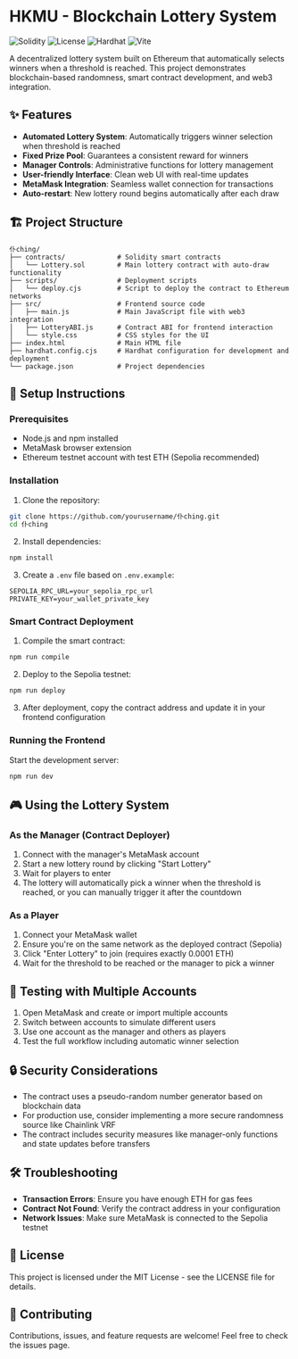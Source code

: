 # HKMU - Blockchain Lottery System

![Solidity](https://img.shields.io/badge/Solidity-%5E0.8.19-blue)
![License](https://img.shields.io/badge/License-MIT-green)
![Hardhat](https://img.shields.io/badge/Hardhat-2.19.5-yellow)
![Vite](https://img.shields.io/badge/Vite-4.4.9-purple)

A decentralized lottery system built on Ethereum that automatically selects winners when a threshold is reached. This project demonstrates blockchain-based randomness, smart contract development, and web3 integration.

## ✨ Features

- **Automated Lottery System**: Automatically triggers winner selection when threshold is reached
- **Fixed Prize Pool**: Guarantees a consistent reward for winners
- **Manager Controls**: Administrative functions for lottery management
- **User-friendly Interface**: Clean web UI with real-time updates
- **MetaMask Integration**: Seamless wallet connection for transactions
- **Auto-restart**: New lottery round begins automatically after each draw

## 🏗️ Project Structure

```
仆ching/
├── contracts/             # Solidity smart contracts
│   └── Lottery.sol        # Main lottery contract with auto-draw functionality
├── scripts/               # Deployment scripts
│   └── deploy.cjs         # Script to deploy the contract to Ethereum networks
├── src/                   # Frontend source code
│   ├── main.js            # Main JavaScript file with web3 integration
│   ├── LotteryABI.js      # Contract ABI for frontend interaction
│   └── style.css          # CSS styles for the UI
├── index.html             # Main HTML file
├── hardhat.config.cjs     # Hardhat configuration for development and deployment
└── package.json           # Project dependencies
```

## 🚀 Setup Instructions

### Prerequisites

- Node.js and npm installed
- MetaMask browser extension
- Ethereum testnet account with test ETH (Sepolia recommended)

### Installation

1. Clone the repository:
```bash
git clone https://github.com/yourusername/仆ching.git
cd 仆ching
```

2. Install dependencies:
```bash
npm install
```

3. Create a `.env` file based on `.env.example`:
```
SEPOLIA_RPC_URL=your_sepolia_rpc_url
PRIVATE_KEY=your_wallet_private_key
```

### Smart Contract Deployment

1. Compile the smart contract:
```bash
npm run compile
```

2. Deploy to the Sepolia testnet:
```bash
npm run deploy
```

3. After deployment, copy the contract address and update it in your frontend configuration

### Running the Frontend

Start the development server:
```bash
npm run dev
```

## 🎮 Using the Lottery System

### As the Manager (Contract Deployer)

1. Connect with the manager's MetaMask account
2. Start a new lottery round by clicking "Start Lottery"
3. Wait for players to enter
4. The lottery will automatically pick a winner when the threshold is reached, or you can manually trigger it after the countdown

### As a Player

1. Connect your MetaMask wallet
2. Ensure you're on the same network as the deployed contract (Sepolia)
3. Click "Enter Lottery" to join (requires exactly 0.0001 ETH)
4. Wait for the threshold to be reached or the manager to pick a winner

## 🧪 Testing with Multiple Accounts

1. Open MetaMask and create or import multiple accounts
2. Switch between accounts to simulate different users
3. Use one account as the manager and others as players
4. Test the full workflow including automatic winner selection

## 🔒 Security Considerations

- The contract uses a pseudo-random number generator based on blockchain data
- For production use, consider implementing a more secure randomness source like Chainlink VRF
- The contract includes security measures like manager-only functions and state updates before transfers

## 🛠️ Troubleshooting

- **Transaction Errors**: Ensure you have enough ETH for gas fees
- **Contract Not Found**: Verify the contract address in your configuration
- **Network Issues**: Make sure MetaMask is connected to the Sepolia testnet

## 📄 License

This project is licensed under the MIT License - see the LICENSE file for details.

## 🤝 Contributing

Contributions, issues, and feature requests are welcome! Feel free to check the issues page.
